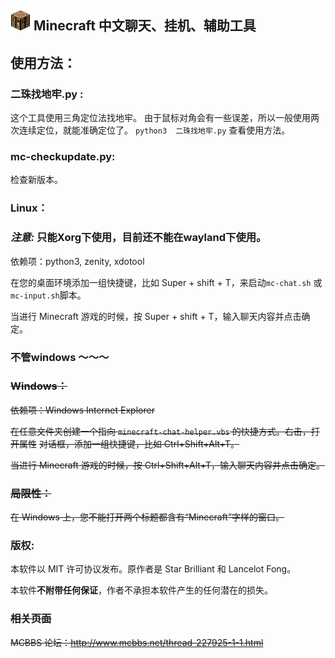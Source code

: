 

![工作台](mc-icon.png  "工作台") Minecraft 中文聊天、挂机、辅助工具
----



## 使用方法：

### 二珠找地牢.py :
这个工具使用三角定位法找地牢。
由于鼠标对角会有一些误差，所以一般使用两次连续定位，就能准确定位了。
`python3  二珠找地牢.py` 查看使用方法。

### mc-checkupdate.py:
检查新版本。

### Linux：
### *注意:* 只能Xorg下使用，目前还不能在wayland下使用。
依赖项：python3, zenity, xdotool

在您的桌面环境添加一组快捷键，比如 Super + shift + T，来启动`mc-chat.sh` 或`mc-input.sh`脚本。


当进行 Minecraft 游戏的时候，按 Super + shift + T，输入聊天内容并点击确定。


### 不管windows ～～～

### ~~Windows：~~

~~依赖项：Windows Internet Explorer~~

~~在任意文件夹创建一个指向 `minecraft-chat-helper.vbs` 的快捷方式。右击，打开属性~~
~~对话框，添加一组快捷键，比如 Ctrl+Shift+Alt+T。~~

~~当进行 Minecraft 游戏的时候，按 Ctrl+Shift+Alt+T，输入聊天内容并点击确定。~~

### ~~局限性：~~

~~在 Windows 上，您不能打开两个标题都含有“Minecraft”字样的窗口。~~

### 版权:

本软件以 MIT 许可协议发布。原作者是 Star Brilliant 和 Lancelot Fong。

本软件**不附带任何保证**，作者不承担本软件产生的任何潜在的损失。

### ~~相关页面~~

~~MCBBS 论坛：<http://www.mcbbs.net/thread-227925-1-1.html>~~
